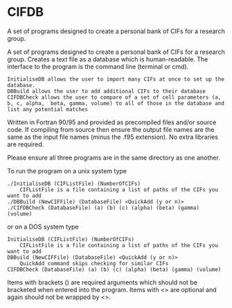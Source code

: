 # CIFDB
A set of programs designed to create a personal bank of CIFs for a research group.



A set of programs designed to create a personal bank of CIFs for a research group. Creates a text file as a database which is human-readable. The interface to the program is the command line (terminal or cmd).

    InitialiseDB allows the user to import many CIFs at once to set up the database.
    DBBuild allows the user to add additional CIFs to their database
    CIFDBCheck allows the user to compare of a set of cell parameters (a, b, c, alpha,  beta, gamma, volume) to all of those in the database and list any potential matches

Written in Fortran 90/95 and provided as precompiled files and/or source code. If compiling from source then ensure the output file names are the same as the input file names (minus the .f95 extension). No extra libraries are required.

Please ensure all three programs are in the same directory as one another.

To run the program on a unix system type

    ./InitialiseDB (CIFListFile) (NumberOfCIFs)
        CIFListFile is a file containing a list of paths of the CIFs you want to add
    ./DBBuild (NewCIFFile) (DatabaseFile) <QuickAdd (y or n)>
    ./CIFDBCheck (DatabaseFile) (a) (b) (c) (alpha) (beta) (gamma) (volume)

or on a DOS system type

    InitialiseDB (CIFListFile) (NumberOfCIFs)
        CIFListFile is a file containing a list of paths of the CIFs you want to add
    DBBuild (NewCIFFile) (DatabaseFile) <QuickAdd (y or n)>
        QuickAdd command skips checking for similar CIFs
    CIFDBCheck (DatabaseFile) (a) (b) (c) (alpha) (beta) (gamma) (volume)

Items with brackets () are required arguments which should not be bracketed when entered into the program. Items with <> are optional and again should not be wrapped by <>.
